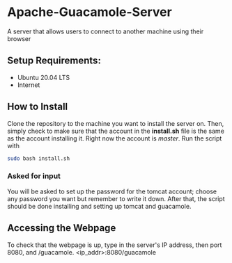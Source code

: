 # Apache-Guacamole-Server 

A server that allows users to connect to another machine using their browser

## Setup Requirements:
- Ubuntu 20.04 LTS
- Internet

## How to Install
Clone the repository to the machine you want to install the server on. Then, simply check to make sure that the account in the __install.sh__ file is the same as the account installing it. Right now the account is _master_.
Run the script with
```bash
sudo bash install.sh
```

### Asked for input
You will be asked to set up the password for the tomcat account; choose any password you want but remember to write it down. After that, the script should be done installing and setting up tomcat and guacamole.
## Accessing the Webpage
To check that the webpage is up, type in the server's IP address, then port 8080, and /guacamole. <ip_addr>:8080/guacamole
 
